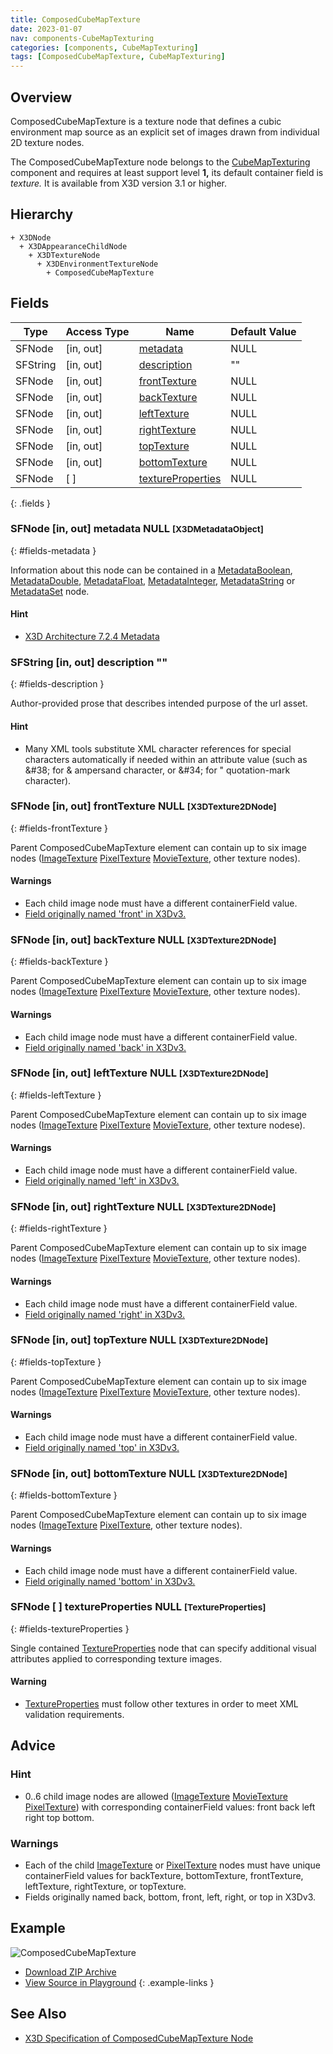 ```yaml
---
title: ComposedCubeMapTexture
date: 2023-01-07
nav: components-CubeMapTexturing
categories: [components, CubeMapTexturing]
tags: [ComposedCubeMapTexture, CubeMapTexturing]
---
```

<style>
.post h3 {
  word-spacing: 0.2em;
}
</style>

## Overview

ComposedCubeMapTexture is a texture node that defines a cubic environment map source as an explicit set of images drawn from individual 2D texture nodes.

The ComposedCubeMapTexture node belongs to the [CubeMapTexturing](/x_ite/components/overview/#cubemaptexturing) component and requires at least support level **1,** its default container field is *texture.* It is available from X3D version 3.1 or higher.

## Hierarchy

```
+ X3DNode
  + X3DAppearanceChildNode
    + X3DTextureNode
      + X3DEnvironmentTextureNode
        + ComposedCubeMapTexture
```

## Fields

| Type | Access Type | Name | Default Value |
| ---- | ----------- | ---- | ------------- |
| SFNode | [in, out] | [metadata](#fields-metadata) | NULL  |
| SFString | [in, out] | [description](#fields-description) | "" |
| SFNode | [in, out] | [frontTexture](#fields-frontTexture) | NULL  |
| SFNode | [in, out] | [backTexture](#fields-backTexture) | NULL  |
| SFNode | [in, out] | [leftTexture](#fields-leftTexture) | NULL  |
| SFNode | [in, out] | [rightTexture](#fields-rightTexture) | NULL  |
| SFNode | [in, out] | [topTexture](#fields-topTexture) | NULL  |
| SFNode | [in, out] | [bottomTexture](#fields-bottomTexture) | NULL  |
| SFNode | [ ] | [textureProperties](#fields-textureProperties) | NULL  |
{: .fields }

### SFNode [in, out] **metadata** NULL <small>[X3DMetadataObject]</small>
{: #fields-metadata }

Information about this node can be contained in a [MetadataBoolean](/x_ite/components/core/metadataboolean/), [MetadataDouble](/x_ite/components/core/metadatadouble/), [MetadataFloat](/x_ite/components/core/metadatafloat/), [MetadataInteger](/x_ite/components/core/metadatainteger/), [MetadataString](/x_ite/components/core/metadatastring/) or [MetadataSet](/x_ite/components/core/metadataset/) node.

#### Hint

- [X3D Architecture 7.2.4 Metadata](https://www.web3d.org/specifications/X3Dv4/ISO-IEC19775-1v4-IS/Part01/components/core.html#Metadata)

### SFString [in, out] **description** ""
{: #fields-description }

Author-provided prose that describes intended purpose of the url asset.

#### Hint

- Many XML tools substitute XML character references for special characters automatically if needed within an attribute value (such as &amp;#38; for &amp; ampersand character, or &amp;#34; for " quotation-mark character).

### SFNode [in, out] **frontTexture** NULL <small>[X3DTexture2DNode]</small>
{: #fields-frontTexture }

Parent ComposedCubeMapTexture element can contain up to six image nodes ([ImageTexture](/x_ite/components/texturing/imagetexture/) [PixelTexture](/x_ite/components/texturing/pixeltexture/) [MovieTexture](/x_ite/components/texturing/movietexture/), other texture nodes).

#### Warnings

- Each child image node must have a different containerField value.
- [Field originally named 'front' in X3Dv3.](https://www.web3d.org/x3d/content/examples/X3dSceneAuthoringHints.html#fieldNameChanges)

### SFNode [in, out] **backTexture** NULL <small>[X3DTexture2DNode]</small>
{: #fields-backTexture }

Parent ComposedCubeMapTexture element can contain up to six image nodes ([ImageTexture](/x_ite/components/texturing/imagetexture/) [PixelTexture](/x_ite/components/texturing/pixeltexture/) [MovieTexture](/x_ite/components/texturing/movietexture/), other texture nodes).

#### Warnings

- Each child image node must have a different containerField value.
- [Field originally named 'back' in X3Dv3.](https://www.web3d.org/x3d/content/examples/X3dSceneAuthoringHints.html#fieldNameChanges)

### SFNode [in, out] **leftTexture** NULL <small>[X3DTexture2DNode]</small>
{: #fields-leftTexture }

Parent ComposedCubeMapTexture element can contain up to six image nodes ([ImageTexture](/x_ite/components/texturing/imagetexture/) [PixelTexture](/x_ite/components/texturing/pixeltexture/) [MovieTexture](/x_ite/components/texturing/movietexture/), other texture nodese).

#### Warnings

- Each child image node must have a different containerField value.
- [Field originally named 'left' in X3Dv3.](https://www.web3d.org/x3d/content/examples/X3dSceneAuthoringHints.html#fieldNameChanges)

### SFNode [in, out] **rightTexture** NULL <small>[X3DTexture2DNode]</small>
{: #fields-rightTexture }

Parent ComposedCubeMapTexture element can contain up to six image nodes ([ImageTexture](/x_ite/components/texturing/imagetexture/) [PixelTexture](/x_ite/components/texturing/pixeltexture/) [MovieTexture](/x_ite/components/texturing/movietexture/), other texture nodes).

#### Warnings

- Each child image node must have a different containerField value.
- [Field originally named 'right' in X3Dv3.](https://www.web3d.org/x3d/content/examples/X3dSceneAuthoringHints.html#fieldNameChanges)

### SFNode [in, out] **topTexture** NULL <small>[X3DTexture2DNode]</small>
{: #fields-topTexture }

Parent ComposedCubeMapTexture element can contain up to six image nodes ([ImageTexture](/x_ite/components/texturing/imagetexture/) [PixelTexture](/x_ite/components/texturing/pixeltexture/) [MovieTexture](/x_ite/components/texturing/movietexture/), other texture nodes).

#### Warnings

- Each child image node must have a different containerField value.
- [Field originally named 'top' in X3Dv3.](https://www.web3d.org/x3d/content/examples/X3dSceneAuthoringHints.html#fieldNameChanges)

### SFNode [in, out] **bottomTexture** NULL <small>[X3DTexture2DNode]</small>
{: #fields-bottomTexture }

Parent ComposedCubeMapTexture element can contain up to six image nodes ([ImageTexture](/x_ite/components/texturing/imagetexture/) [PixelTexture](/x_ite/components/texturing/pixeltexture/), other texture nodes).

#### Warnings

- Each child image node must have a different containerField value.
- [Field originally named 'bottom' in X3Dv3.](https://www.web3d.org/x3d/content/examples/X3dSceneAuthoringHints.html#fieldNameChanges)

### SFNode [ ] **textureProperties** NULL <small>[TextureProperties]</small>
{: #fields-textureProperties }

Single contained [TextureProperties](/x_ite/components/texturing/textureproperties/) node that can specify additional visual attributes applied to corresponding texture images.

#### Warning

- [TextureProperties](/x_ite/components/texturing/textureproperties/) must follow other textures in order to meet XML validation requirements.

## Advice

### Hint

- 0..6 child image nodes are allowed ([ImageTexture](/x_ite/components/texturing/imagetexture/) [MovieTexture](/x_ite/components/texturing/movietexture/) [PixelTexture](/x_ite/components/texturing/pixeltexture/)) with corresponding containerField values: front back left right top bottom.

### Warnings

- Each of the child [ImageTexture](/x_ite/components/texturing/imagetexture/) or [PixelTexture](/x_ite/components/texturing/pixeltexture/) nodes must have unique containerField values for backTexture, bottomTexture, frontTexture, leftTexture, rightTexture, or topTexture.
- Fields originally named back, bottom, front, left, right, or top in X3Dv3.

## Example

<x3d-canvas class="xr-button-br" src="https://create3000.github.io/media/examples/CubeMapTexturing/ComposedCubeMapTexture/ComposedCubeMapTexture.x3d" contentScale="auto" update="auto">
  <img src="https://create3000.github.io/media/examples/CubeMapTexturing/ComposedCubeMapTexture/screenshot.avif" alt="ComposedCubeMapTexture"/>
</x3d-canvas>

- [Download ZIP Archive](https://create3000.github.io/media/examples/CubeMapTexturing/ComposedCubeMapTexture/ComposedCubeMapTexture.zip)
- [View Source in Playground](/x_ite/playground/?url=https://create3000.github.io/media/examples/CubeMapTexturing/ComposedCubeMapTexture/ComposedCubeMapTexture.x3d)
{: .example-links }

## See Also

- [X3D Specification of ComposedCubeMapTexture Node](https://www.web3d.org/documents/specifications/19775-1/V4.0/Part01/components/environmentalTexturing.html#ComposedCubeMapTexture)
